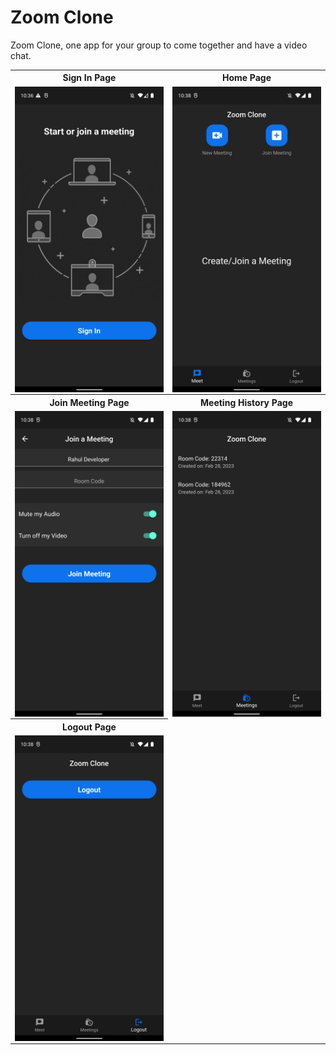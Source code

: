# Zoom Clone

Zoom Clone, one app for your group to come together and have a video chat.

<table>
  <tr>
    <tr>
      <th scope="col">Sign In Page</th>
      <th scope="col">Home Page</th>
    </tr>
    <tr>
      <td scope="row"><img align="left" src="https://github.com/Rahul-Rasve/Zoom-Clone/blob/main/screenshots/signInPage.png"></td>
      <td scope="row"><img align="right" src="https://github.com/Rahul-Rasve/Zoom-Clone/blob/main/screenshots/homePage.png"></td>
    </tr>
  </tr>
  <tr>
    <tr>
      <th scope="col">Join Meeting Page</th>
      <th scope="col">Meeting History Page</th>
    </tr>
    <tr>
      <td scope="row"><img align="left" src="https://github.com/Rahul-Rasve/Zoom-Clone/blob/main/screenshots/joinMeetPage.png"></td>
      <td scope="row"><img align="right" src="https://github.com/Rahul-Rasve/Zoom-Clone/blob/main/screenshots/meetingHistory.png"></td>
    </tr>
  </tr>
  <tr>
    <tr>
      <th scope="col">Logout Page</th>
    </tr>
    <tr>
      <td scope="row"><img align="left" src="https://github.com/Rahul-Rasve/Zoom-Clone/blob/main/screenshots/logoutPage.png"></td>
    </tr>
  </tr>
</table>
